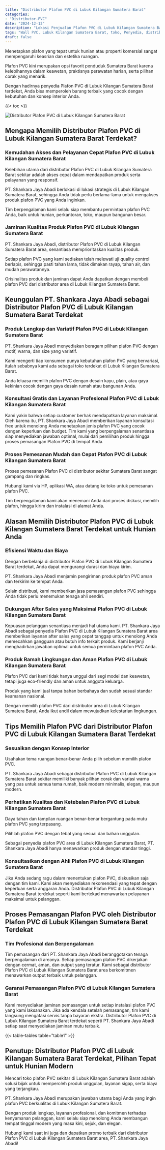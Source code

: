 ```yaml
---
title: "Distributor Plafon PVC di Lubuk Kilangan Sumatera Barat"
categories: 
- "Distributor-PVC"
date: "2024-12-13"
description: "Lokasi Penjualan Plafon PVC di Lubuk Kilangan Sumatera Barat bagi tempat tinggal, perkantoran, serta gerai. Panel terbaik, pilihan motif, pilihan warna elegan, beserta servis instalasi ditangani oleh tenaga ahli ahli dan jaminan resmi!|Jasa distribusi Plafon PVC di Lubuk Kilangan Sumatera Barat bagi keperluan tempat tinggal, office, maupun ritel, dengan produk terbaik dan pemasangan oleh teknisi ahli serta kepastian resmi.|Solusi Plafon PVC di Lubuk Kilangan Sumatera Barat yang terpercaya untuk hunian, office, serta gerai, dengan material terbaik dan pemasangan ditangani oleh tenaga ahli ahli dan jaminan resmi.|Penyediaan Plafon PVC di Lubuk Kilangan Sumatera Barat bagi hunian, perkantoran, dan toko, beserta panel unggulan dan instalasi dikerjakan oleh tenaga ahli berpengalaman, disertai dengan kepastian resmi.}"
tags: "Wall PVC, Lubuk Kilangan Sumatera Barat, toko, Penyedia, distributor"
draft: false
---
```


Menetapkan plafon yang tepat untuk hunian atau properti komersial sangat mempengaruhi keasrian dan estetika ruangan.

Plafon PVC kini merupakan opsi favorit penduduk Sumatera Barat karena kelebihannya dalam keawetan, praktisnya perawatan harian, serta pilihan corak yang menarik.

Dengan hadirnya penyedia Plafon PVC di Lubuk Kilangan Sumatera Barat terdekat, Anda bisa memperoleh barang terbaik yang cocok dengan kebutuhan dan konsep interior Anda.

{{< toc >}}

![Distributor Plafon PVC di Lubuk Kilangan Sumatera Barat](/images/Distributor-PVC/Distributor-Plafon-PVC-di-Lubuk-Kilangan-Sumatera-Barat.png)


## Mengapa Memilih Distributor Plafon PVC di Lubuk Kilangan Sumatera Barat Terdekat?

### Kemudahan Akses dan Pelayanan Cepat Plafon PVC di Lubuk Kilangan Sumatera Barat

Kelebihan utama dari distributor Plafon PVC di Lubuk Kilangan Sumatera Barat sekitar adalah akses cepat dalam mendapatkan produk serta pelayanan yang responsif.

PT. Shankara Jaya Abadi berlokasi di lokasi strategis di Lubuk Kilangan Sumatera Barat, sehingga Anda tidak perlu berlama-lama untuk mengakses produk plafon PVC yang Anda inginkan.

Tim berpengalaman kami selalu siap membantu permintaan plafon PVC Anda, baik untuk hunian, perkantoran, toko, maupun bangunan besar.

### Jaminan Kualitas Produk Plafon PVC di Lubuk Kilangan Sumatera Barat

PT. Shankara Jaya Abadi, distributor Plafon PVC di Lubuk Kilangan Sumatera Barat area, senantiasa memprioritaskan kualitas produk.

Setiap plafon PVC yang kami sediakan telah melewati uji quality control berlapis, sehingga pasti tahan lama, tidak dimakan rayap, tahan air, dan mudah perawatannya.

Orisinalitas produk dan jaminan dapat Anda dapatkan dengan membeli plafon PVC dari distributor area di Lubuk Kilangan Sumatera Barat.

## Keunggulan PT. Shankara Jaya Abadi sebagai Distributor Plafon PVC di Lubuk Kilangan Sumatera Barat Terdekat

### Produk Lengkap dan Variatif Plafon PVC di Lubuk Kilangan Sumatera Barat

PT. Shankara Jaya Abadi menyediakan beragam pilihan plafon PVC dengan motif, warna, dan size yang variatif.

Kami mengerti tiap konsumen punya kebutuhan plafon PVC yang bervariasi, itulah sebabnya kami ada sebagai toko terdekat di Lubuk Kilangan Sumatera Barat.

Anda leluasa memilih plafon PVC dengan desain kayu, plain, atau gaya kekinian cocok dengan gaya desain rumah atau bangunan Anda.

### Konsultasi Gratis dan Layanan Profesional Plafon PVC di Lubuk Kilangan Sumatera Barat

Kami yakin bahwa setiap customer berhak mendapatkan layanan maksimal. Oleh karena itu, PT. Shankara Jaya Abadi memberikan layanan konsultasi free untuk menolong Anda menetapkan jenis plafon PVC yang cocok dengan keperluan dan budget. Tim kami yang berpengalaman senantiasa siap menyediakan jawaban optimal, mulai dari pemilihan produk hingga proses pemasangan Plafon PVC di tempat Anda.

### Proses Pemesanan Mudah dan Cepat Plafon PVC di Lubuk Kilangan Sumatera Barat

Proses pemesanan Plafon PVC di distributor sekitar Sumatera Barat sangat gampang dan ringkas.

Hubungi kami via HP, aplikasi WA, atau datang ke toko untuk pemesanan plafon PVC.

Tim berpengalaman kami akan menemani Anda dari proses diskusi, memilih plafon, hingga kirim dan instalasi di alamat Anda.

## Alasan Memilih Distributor Plafon PVC di Lubuk Kilangan Sumatera Barat Terdekat untuk Hunian Anda

### Efisiensi Waktu dan Biaya

Dengan berbelanja di distributor Plafon PVC di Lubuk Kilangan Sumatera Barat terdekat, Anda dapat mengurangi durasi dan biaya kirim.

PT. Shankara Jaya Abadi menjamin pengiriman produk plafon PVC aman dan terkirim ke tempat Anda.

Selain distribusi, kami memberikan jasa pemasangan plafon PVC sehingga Anda tidak perlu menemukan tenaga ahli sendiri.

### Dukungan After Sales yang Maksimal Plafon PVC di Lubuk Kilangan Sumatera Barat

Kepuasan pelanggan senantiasa menjadi hal utama kami. PT. Shankara Jaya Abadi sebagai penyedia Plafon PVC di Lubuk Kilangan Sumatera Barat area memberikan layanan after sales yang cepat tanggap untuk menolong Anda memecahkan gangguan atau butuh info terkait produk. Kami berjanji menghadirkan jawaban optimal untuk semua permintaan plafon PVC Anda.

### Produk Ramah Lingkungan dan Aman Plafon PVC di Lubuk Kilangan Sumatera Barat

Plafon PVC dari kami tidak hanya unggul dari segi model dan keawetan, tetapi juga eco-friendly dan aman untuk anggota keluarga.

Produk yang kami jual tanpa bahan berbahaya dan sudah sesuai standar keamanan nasional.

Dengan memilih plafon PVC dari distributor area di Lubuk Kilangan Sumatera Barat, Anda ikut andil dalam mewujudkan kelestarian lingkungan.

## Tips Memilih Plafon PVC dari Distributor Plafon PVC di Lubuk Kilangan Sumatera Barat Terdekat

### Sesuaikan dengan Konsep Interior

Usahakan tema ruangan benar-benar Anda pilih sebelum memilih plafon PVC.

PT. Shankara Jaya Abadi sebagai distributor Plafon PVC di Lubuk Kilangan Sumatera Barat sekitar memiliki banyak pilihan corak dan variasi warna yang pas untuk semua tema rumah, baik modern minimalis, elegan, maupun modern.

### Perhatikan Kualitas dan Ketebalan Plafon PVC di Lubuk Kilangan Sumatera Barat

Daya tahan dan tampilan ruangan benar-benar bergantung pada mutu plafon PVC yang terpasang.

Pilihlah plafon PVC dengan tebal yang sesuai dan bahan unggulan.

Sebagai penyedia plafon PVC area di Lubuk Kilangan Sumatera Barat, PT. Shankara Jaya Abadi hanya menawarkan produk dengan standar tinggi.

### Konsultasikan dengan Ahli Plafon PVC di Lubuk Kilangan Sumatera Barat

Jika Anda sedang ragu dalam menentukan plafon PVC, diskusikan saja dengan tim kami. Kami akan menyediakan rekomendasi yang tepat dengan keperluan serta anggaran Anda. Distributor Plafon PVC di Lubuk Kilangan Sumatera Barat terdekat seperti kami bertekad menawarkan pelayanan maksimal untuk pelanggan.

## Proses Pemasangan Plafon PVC oleh Distributor Plafon PVC di Lubuk Kilangan Sumatera Barat Terdekat

### Tim Profesional dan Berpengalaman

Tim pemasangan dari PT. Shankara Jaya Abadi beranggotakan tenaga berpengalaman di areanya. Setiap pemasangan plafon PVC dikerjakan dengan cermat, aman, dan output yang teratur. Kami sebagai distributor Plafon PVC di Lubuk Kilangan Sumatera Barat area berkomitmen menawarkan output terbaik untuk pelanggan.

### Garansi Pemasangan Plafon PVC di Lubuk Kilangan Sumatera Barat

Kami menyediakan jaminan pemasangan untuk setiap instalasi plafon PVC yang kami laksanakan. Jika ada kendala setelah pemasangan, tim kami langsung mengatasi servis tanpa bayaran ekstra. Distributor Plafon PVC di Lubuk Kilangan Sumatera Barat terdekat seperti PT. Shankara Jaya Abadi setiap saat menyediakan jaminan mutu terbaik.

{{< table-tables table="table1" >}}

## Penutup: Distributor Plafon PVC di Lubuk Kilangan Sumatera Barat Terdekat, Pilihan Tepat untuk Hunian Modern

Mencari toko plafon PVC sekitar di Lubuk Kilangan Sumatera Barat adalah solusi bijak untuk memperoleh produk unggulan, layanan sigap, serta biaya yang terjangkau.

PT. Shankara Jaya Abadi merupakan jawaban utama bagi Anda yang ingin plafon PVC berkualitas di Lubuk Kilangan Sumatera Barat.

Dengan produk lengkap, layanan profesional, dan komitmen terhadap kenyamanan pelanggan, kami selalu siap menolong Anda membangun tempat tinggal modern yang masa kini, sejuk, dan elegan.

Hubungi kami saat ini juga dan dapatkan promo terbaik dari distributor Plafon PVC di Lubuk Kilangan Sumatera Barat area, PT. Shankara Jaya Abadi!